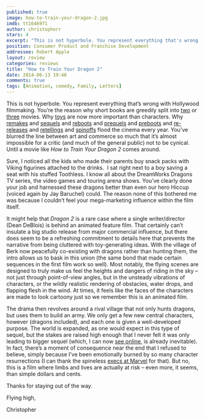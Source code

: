```yaml
---
published: true
image: how-to-train-your-dragon-2.jpg
imdb: tt1646971
author: christopherr 
stars: 4
excerpt: "This is not hyperbole. You represent everything that's wrong with Hollywood filmmaking."
position: Consumer Product and Franchise Development
addressee: Robert Apple
layout: review
categories: reviews
title: "How to Train Your Dragon 2"
date: 2014-06-13 19:48
comments: true
tags: [Animation, comedy, Family, Letters]
---
```

<p class="Body">This is not hyperbole. You represent everything that&rsquo;s wrong with Hollywood filmmaking. You&rsquo;re the reason why short books are greedily split into <a href="/letters/2013/11/21/catching-fire.html"><span class="Hyperlink0">two</span></a> or <a href="/letters/2013/12/12/the-hobbit-the-desolation-of-smaug.html"><span class="Hyperlink0">three</span></a> movies. Why <a href="/letters/2013/8/14/planes.html"><span class="Hyperlink0">toys</span></a> are now more important than characters. Why <a href="/letters/2014/2/12/robocop.html"><span class="Hyperlink0">remakes</span></a> and <a href="/letters/2013/2/15/a-good-day-to-die-hard.html"><span class="Hyperlink0">sequels</span></a> and <a href="/letters/2012/7/6/the-amazing-spider-man.html"><span class="Hyperlink0">reboots</span></a> and <a href="/letters/2012/6/12/prometheus.html"><span class="Hyperlink0">prequels</span></a> and <a href="/letters/2014/5/30/x-men-days-of-future-past.html"><span class="Hyperlink0">preboots</span></a> and <a href="/letters/2012/4/19/titanic-3d.html"><span class="Hyperlink0">re-releases</span></a> and <a href="/letters/2014/6/4/maleficent.html"><span class="Hyperlink0">retellings</span></a> and <a href="/letters/2012/12/19/this-is-40.html"><span class="Hyperlink0">spinoffs</span></a> flood the cinema every year. You&rsquo;ve blurred the line between art and commerce so much that it&rsquo;s almost impossible for a critic (and much of the general public) not to be cynical. Until a movie like <em>How to Train Your Dragon 2</em> comes around.</p>
<p class="Body">Sure, I noticed all the kids who made their parents buy snack packs with Viking figurines attached to the drinks.&nbsp; I sat right next to a boy saving a seat with his stuffed Toothless. I know all about the DreamWorks Dragons TV series, the video games and touring arena shows. You&rsquo;ve clearly done your job and harnessed these dragons better than even our hero Hiccup (voiced again by Jay Baruchel) could. The reason none of this bothered me was because I couldn&rsquo;t feel your mega-marketing influence within the film itself.</p>
<p class="Body">It might help that <em>Dragon 2 </em>is a rare case where a single writer/director (Dean DeBlois) is behind an animated feature film. That certainly can&rsquo;t insulate a big studio release from major commercial influence, but there does seem to be a refreshing commitment to details here that prevents the narrative from being cluttered with toy-generating ideas. With the village of Berk now peacefully co-existing with dragons rather than hunting them, the intro allows us to bask in this union (the same bond that made certain sequences in the first film work so well). Most notably, the flying scenes are designed to truly make us feel the heights and dangers of riding in the sky &ndash; not just through point-of-view angles, but in the unsteady vibrations of characters, or the wildly realistic rendering of obstacles, water drops, and flapping flesh in the wind. At times, it feels like the faces of the characters are made to look cartoony just so we remember this is an animated film.</p>
<p class="Body">The drama then revolves around a rival village that not only hunts dragons, but uses them to build an army. We only get a few new central characters, however (dragons included), and each one is given a well-developed purpose. The world is expanded, as one would expect in this type of sequel, but the stakes are raised high enough that I never felt it was only leading to bigger sequel (which, I can now <a href="http://www.imdb.com/title/tt2386490/?ref_=nm_flmg_wr_1"><span class="Hyperlink0">see online</span></a>, is already inevitable). In fact, there&rsquo;s a moment of consequence near the end that I refused to believe, simply because I&rsquo;ve been emotionally burned by so many character resurrections (I can thank the spineless <a href="/letters/2014/4/4/captain-america-the-winter-soldier.html"><span class="Hyperlink0">execs at Marvel</span></a> for that). But no, this is a film where limbs and lives are actually at risk &ndash; even more, it seems, than simple dollars and cents.</p>
<p class="Body">Thanks for staying out of the way.</p>
<p class="Body">Flying high,</p>
<p class="Body">Christopher&nbsp;</p>